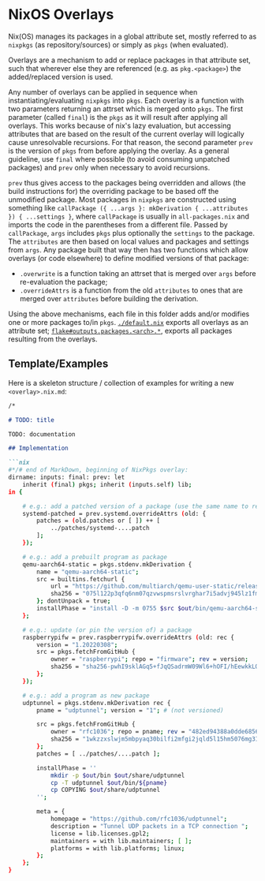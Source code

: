 
# NixOS Overlays

Nix(OS) manages its packages in a global attribute set, mostly referred to as `nixpkgs` (as repository/sources) or simply as `pkgs` (when evaluated).

Overlays are a mechanism to add or replace packages in that attribute set, such that wherever else they are referenced (e.g. as `pkg.<package>`) the added/replaced version is used.

Any number of overlays can be applied in sequence when instantiating/evaluating `nixpkgs` into `pkgs`.
Each overlay is a function with two parameters returning an attrset which is merged onto `pkgs`.
The first parameter (called `final`) is the `pkgs` as it will result after applying all overlays. This works because of nix's lazy evaluation, but accessing attributes that are based on the result of the current overlay will logically cause unresolvable recursions.
For that reason, the second parameter `prev` is the version of `pkgs` from before applying the overlay.
As a general guideline, use `final` where possible (to avoid consuming unpatched packages) and `prev` only when necessary to avoid recursions.

`prev` thus gives access to the packages being overridden and allows (the build instructions for) the overriding package to be based off the unmodified package.
Most packages in `nixpkgs` are constructed using something like `callPackage ({ ...args }: mkDerivation { ...attributes }) { ...settings }`, where `callPackage` is usually in `all-packages.nix` and imports the code in the parentheses from a different file.
Passed by `callPackage`, `args` includes `pkgs` plus optionally the `settings` to the package.
The `attributes` are then based on local values and packages and settings from `args`.
Any package built that way then has two functions which allow overlays (or code elsewhere) to define modified versions of that package:
* `.overwrite` is a function taking an attrset that is merged over `args` before re-evaluation the package;
* `.overrideAttrs` is a function from the old `attributes` to ones that are merged over `attributes` before building the derivation.

Using the above mechanisms, each file in this folder adds and/or modifies one or more packages to/in `pkgs`.
[`./default.nix`](./default.nix) exports all overlays as an attribute set; [`flake#outputs.packages.<arch>.*`](../flake.nix), exports all packages resulting from the overlays.


## Template/Examples

Here is a skeleton structure / collection of examples for writing a new `<overlay>.nix.md`:

````md
/*

# TODO: title

TODO: documentation

## Implementation

```nix
#*/# end of MarkDown, beginning of NixPkgs overlay:
dirname: inputs: final: prev: let
    inherit (final) pkgs; inherit (inputs.self) lib;
in {

    # e.g.: add a patched version of a package (use the same name to replace)
    systemd-patched = prev.systemd.overrideAttrs (old: {
        patches = (old.patches or [ ]) ++ [
            ../patches/systemd-....patch
        ];
    });

    # e.g.: add a prebuilt program as package
    qemu-aarch64-static = pkgs.stdenv.mkDerivation {
        name = "qemu-aarch64-static";
        src = builtins.fetchurl {
            url = "https://github.com/multiarch/qemu-user-static/releases/download/v6.1.0-8/qemu-aarch64-static";
            sha256 = "075l122p3qfq6nm07qzvwspmsrslvrghar7i5advj945lz1fm6dd";
        }; dontUnpack = true;
        installPhase = "install -D -m 0755 $src $out/bin/qemu-aarch64-static";
    };

    # e.g.: update (or pin the version of) a package
    raspberrypifw = prev.raspberrypifw.overrideAttrs (old: rec {
        version = "1.20220308";
        src = pkgs.fetchFromGitHub {
            owner = "raspberrypi"; repo = "firmware"; rev = version;
            sha256 = "sha256-pwhI9sklAGq5+fJqQSadrmW09Wl6+hOFI/hEewkkLQs=";
        };
    });

    # e.g.: add a program as new package
    udptunnel = pkgs.stdenv.mkDerivation rec {
        pname = "udptunnel"; version = "1"; # (not versioned)

        src = pkgs.fetchFromGitHub {
            owner = "rfc1036"; repo = pname; rev = "482ed94388a0dde68561584926c7d5c14f079f7e"; # 2018-11-18
            sha256 = "1wkzzxslwjm5mbpyaq30bilfi2mfgi2jqld5l15hm5076mg31vp7";
        };
        patches = [ ../patches/....patch ];

        installPhase = ''
            mkdir -p $out/bin $out/share/udptunnel
            cp -T udptunnel $out/bin/${pname}
            cp COPYING $out/share/udptunnel
        '';

        meta = {
            homepage = "https://github.com/rfc1036/udptunnel";
            description = "Tunnel UDP packets in a TCP connection ";
            license = lib.licenses.gpl2;
            maintainers = with lib.maintainers; [ ];
            platforms = with lib.platforms; linux;
        };
    };
}
````
